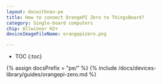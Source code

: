 ```yaml
---
layout: docwithnav-pe
title: How to connect OrangePI Zero to ThingsBoard?
category: Single-board computers
chip: Allwinner H2+
deviceImageFileName: orangepizero.png

---
```


* TOC
{:toc}

{% assign docsPrefix = "pe/" %}
{% include /docs/devices-library/guides/orangepi-zero.md %}
